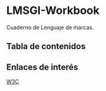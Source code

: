 # LMSGI-Workbook
Cuaderno de Lenguaje de marcas.
## Tabla de contenidos

## Enlaces de interés 
[W3C](https://www.w3.org/ )
